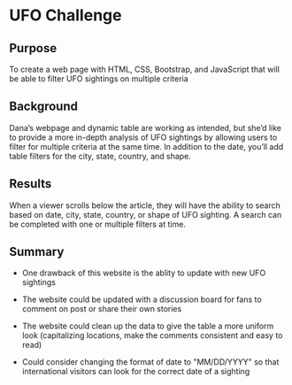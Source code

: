 # UFO Challenge

## Purpose
To create a web page with HTML, CSS, Bootstrap, and JavaScript that will be able to filter UFO sightings on multiple criteria

## Background
Dana’s webpage and dynamic table are working as intended, but she’d like to provide a more in-depth analysis of UFO sightings by allowing users to filter for multiple criteria at the same time. In addition to the date, you’ll add table filters for the city, state, country, and shape.

## Results
When a viewer scrolls below the article, they will have the ability to search based on date, city, state, country, or shape of UFO sighting. A search can be completed with one or multiple filters at  time.

## Summary
* One drawback of this website is the ablity to update with new UFO sightings 

* The website could be updated with a discussion board for fans to comment on post or share their own stories

* The website could clean up the data to give the table a more uniform look (capitalizing locations, make the comments consistent and easy to read)

* Could consider changing the format of date to "MM/DD/YYYY" so that international visitors can look for the correct date of a sighting
